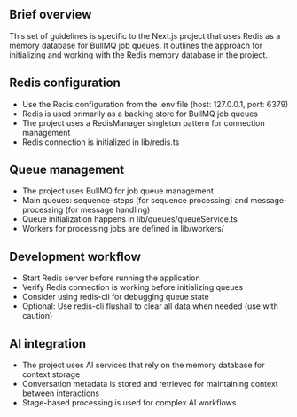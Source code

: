 ## Brief overview
This set of guidelines is specific to the Next.js project that uses Redis as a memory database for BullMQ job queues. It outlines the approach for initializing and working with the Redis memory database in the project.

## Redis configuration
- Use the Redis configuration from the .env file (host: 127.0.0.1, port: 6379)
- Redis is used primarily as a backing store for BullMQ job queues
- The project uses a RedisManager singleton pattern for connection management
- Redis connection is initialized in lib/redis.ts

## Queue management
- The project uses BullMQ for job queue management
- Main queues: sequence-steps (for sequence processing) and message-processing (for message handling)
- Queue initialization happens in lib/queues/queueService.ts
- Workers for processing jobs are defined in lib/workers/

## Development workflow
- Start Redis server before running the application
- Verify Redis connection is working before initializing queues
- Consider using redis-cli for debugging queue state
- Optional: Use redis-cli flushall to clear all data when needed (use with caution)

## AI integration
- The project uses AI services that rely on the memory database for context storage
- Conversation metadata is stored and retrieved for maintaining context between interactions
- Stage-based processing is used for complex AI workflows
